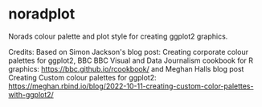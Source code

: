 # noradplot
Norads colour palette and plot style for creating ggplot2 graphics.

Credits: Based on Simon Jackson's blog post: Creating corporate colour palettes for ggplot2, BBC BBC Visual and Data Journalism cookbook for R graphics: https://bbc.github.io/rcookbook/ and Meghan Halls blog post Creating Custom colour palettes for ggplot2: https://meghan.rbind.io/blog/2022-10-11-creating-custom-color-palettes-with-ggplot2/
